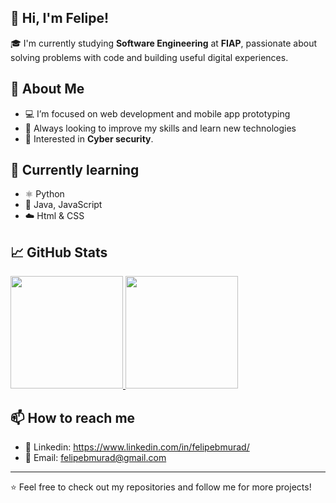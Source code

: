 ## 👋 Hi, I'm Felipe!

🎓 I'm currently studying **Software Engineering** at **FIAP**, passionate about solving problems with code and building useful digital experiences.

## 🚀 About Me

- 💻 I’m focused on web development and mobile app prototyping
- 🎯 Always looking to improve my skills and learn new technologies
- 🧠 Interested in **Cyber security**.


## 🌱 Currently learning

- ⚛️ Python 
- 🔧 Java, JavaScript  
- ☁️ Html & CSS

## 📈 GitHub Stats

<a href="https://beacons.ai/FelipeM211">
  <img height="180em" src="https://github-readme-stats.vercel.app/api/top-langs/?username=FelipeM211&layout=compact&langs_count=10&theme=dark" />
</a>
<img height="180em" src="https://github-readme-stats.vercel.app/api?username=FelipeM211&show_icons=true&theme=dark&include_all_commits=true&count_private=true" />

## 📫 How to reach me

- 🔗 Linkedin: https://www.linkedin.com/in/felipebmurad/
- 📧 Email: felipebmurad@gmail.com

---

⭐️ Feel free to check out my repositories and follow me for more projects!
